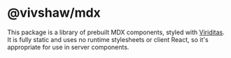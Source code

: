 # @vivshaw/mdx

This package is a library of prebuilt MDX components, styled with [Viriditas](../viriditas/). It is fully static and uses no runtime stylesheets or client React, so it's appropriate for use in server components.
